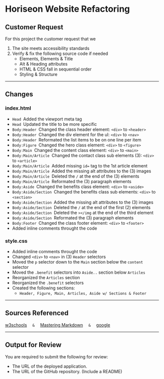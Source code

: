 # Horiseon Website Refactoring

## Customer Request
For this project the customer request that we 

1. The site meets accessibility standards
2. Verify & fix the following source code if needed
    - Elements, Elements & Title
    - Alt & Heading attributes
    - HTML & CSS fall in sequential order
    - Styling & Structure

---

## Changes

### index.html
- `Head `Added the viewport meta tag
- `Head `Updated the title to be more specific
- `Body:Header `Changed the class header element: `<div>` to `<header>`
- `Body:Header `Changed the div element for the ul: `<div>` to `<nav>`
- `Body:Header `Reformated the list items to be on one line per item
- `Body:Figure `Changed the hero class element: `<div>` to `<figure>`
- `Body:Main `Changed the content class element: `<div>` to `<main>`
- `Body:Main/Article `Changed the contact class sub elements (3): `<div>` to `<article>`
- `Body:Main/Article `Added missing `id=` tag to the 1st article element
- `Body:Main/Article `Added the missing alt attributes to the (3) images
- `Body:Main/Article `Deleted the `/` at the end of the (3) elements
- `Body:Main/Article `Reformated the (3) paragraph elements
- `Body:Aside `Changed the benefits class element: `<div>` to `<aside>`
- `Body:Aside/Section `Changed the benefits class sub elements: `<div>` to `<section>`
- `Body:Aside/Section `Added the missing alt attributes to the (3) images
- `Body:Aside/Section `Deleted the `/` at the end of the first (2) elements
- `Body:Aside/Section `Deleted the `></img` at the end of the third element
- `Body:Aside/Section `Reformated the (3) paragraph elements
- `Body:Footer `Changed the class footer element: `<div>` to `<footer>`
- Added inline comments throught the code

### style.css
- Added inline comments throught the code
- Changed `<div>` to `<nav>` in (3) `Header` selectors
- Moved the `p` selector down to the `Main` section below the `content `selector
- Moved the `.benefit` selectors into `Aside..` section below `Articles`
- Reorganized the `Articles` section
- Reorganized the `.benefit` selectors
- Created the following sections:
    - `Header, Figure, Main, Articles, Aside w/ Sections & Footer`
---

## Sources Referenced 

[w3schools](https://www.w3schools.com/html/html5_semantic_elements.asp) `   &   ` 
[Mastering Markdown](https://guides.github.com/features/mastering-markdown/) `   &   ` 
[google](https://www.google.com/)

---

## Output for Review

You are required to submit the following for review:

- The URL of the deployed application.
- The URL of the GitHub repository. (Include a README)

